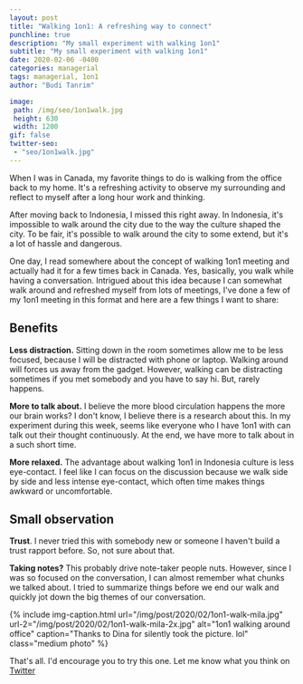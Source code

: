 ```yaml
---
layout: post
title: "Walking 1on1: A refreshing way to connect"
punchline: true
description: "My small experiment with walking 1on1"
subtitle: "My small experiment with walking 1on1"
date: 2020-02-06 -0400
categories: managerial
tags: managerial, 1on1
author: "Budi Tanrim"

image:
 path: /img/seo/1on1walk.jpg
 height: 630
 width: 1200
gif: false
twitter-seo: 
 - "seo/1on1walk.jpg"
---
```


When I was in Canada, my favorite things to do is walking from the office back to my home. It's a refreshing activity to observe my surrounding and reflect to myself after a long hour work and thinking.

After moving back to Indonesia, I missed this right away. In Indonesia, it's impossible to walk around the city due to the way the culture shaped the city. To be fair, it's possible to walk around the city to some extend, but it's a lot of hassle and dangerous.

One day, I read somewhere about the concept of walking 1on1 meeting and actually had it for a few times back in Canada. Yes, basically, you walk while having a conversation. Intrigued about this idea because I can somewhat walk around and refreshed myself from lots of meetings, I've done a few of my 1on1 meeting in this format and here are a few things I want to share:

## Benefits

**Less distraction.** Sitting down in the room sometimes allow me to be less focused, because I will be distracted with phone or laptop. Walking around will forces us away from the gadget. However, walking can be distracting sometimes if you met somebody and you have to say hi. But, rarely happens.

**More to talk about.** I believe the more blood circulation happens the more our brain works? I don't know, I believe there is a research about this. In my experiment during this week, seems like everyone who I have 1on1 with can talk out their thought continuously. At the end, we have more to talk about in a such short time.

**More relaxed.** The advantage about walking 1on1 in Indonesia culture is less eye-contact. I feel like I can focus on the discussion because we walk side by side and less intense eye-contact, which often time makes things awkward or uncomfortable.

## Small observation

**Trust**. I never tried this with somebody new or someone I haven't build a trust rapport before. So, not sure about that. 

**Taking notes?** This probably drive note-taker people nuts. However, since I was so focused on the conversation, I can almost remember what chunks we talked about. I tried to summarize things before we end our walk and quickly jot down the big themes of our conversation.


{% include img-caption.html 
url="/img/post/2020/02/1on1-walk-mila.jpg" 
url-2="/img/post/2020/02/1on1-walk-mila-2x.jpg" 
alt="1on1 walking around office" 
caption="Thanks to Dina for silently took the picture. lol"
class="medium photo" %}

That's all. I'd encourage you to try this one. Let me know what you think on [Twitter][twitter]

[twitter]: https://twitter.com/buditanrim
